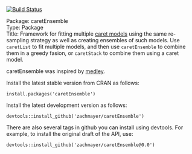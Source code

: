 [![Build Status](https://travis-ci.org/zachmayer/caretEnsemble.png?branch=master)](https://travis-ci.org/zachmayer/caretEnsemble)

Package: caretEnsemble    
Type: Package     
Title: Framework for fitting multiple [caret models](https://github.com/topepo/caret) using the same re-sampling strategy as well as creating ensembles of such models.  Use `caretList` to fit multiple models, and then use `caretEnsemble` to combine them in a greedy fasion, or `caretStack` to combine them using a caret model. 

caretEnsemble was inspired by [medley](https://github.com/mewo2/medley).

Install the latest stable version from CRAN as follows:
```{R}
install.packages('caretEnsemble')
```

Install the latest development version as follows:
```{R}
devtools::install_github('zachmayer/caretEnsemble')
```

There are also several tags in github you can install using devtools.  For example, to install the original draft of the API, use:
```{R}
devtools::install_github('zachmayer/caretEnsemble@0.0')
```
